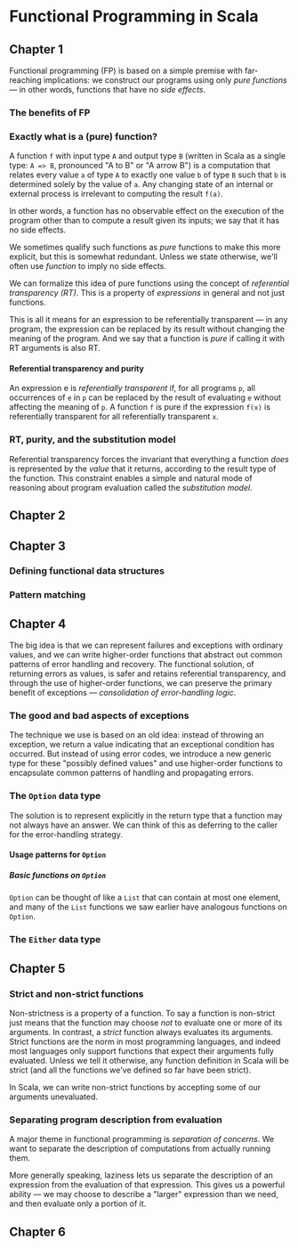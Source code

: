# Functional Programming in Scala

## Chapter 1

Functional programming (FP) is based on a simple premise with far-reaching implications: we construct our programs using only *pure functions* — in other words, functions that have no *side effects*.

### The benefits of FP

### Exactly what is a (pure) function?

A function `f` with input type `A` and output type `B` (written in Scala as a single type: `A => B`, pronounced "A to B" or "A arrow B") is a computation that relates every value `a` of type `A` to exactly one value `b` of type `B` such that `b` is determined solely by the value of `a`.
Any changing state of an internal or external process is irrelevant to computing the result `f(a)`.

In other words, a function has no observable effect on the execution of the program other than to compute a result given its inputs; we say that it has no side effects.

We sometimes qualify such functions as *pure* functions to make this more explicit, but this is somewhat redundant.
Unless we state otherwise, we'll often use *function* to imply no side effects.

We can formalize this idea of pure functions using the concept of *referential transparency (RT)*.
This is a property of *expressions* in general and not just functions.

This is all it means for an expression to be referentially transparent — in any program, the expression can be replaced by its result without changing the meaning of the program.
And we say that a function is *pure* if calling it with RT arguments is also RT.

#### Referential transparency and purity

An expression e is *referentially transparent* if, for all programs `p`, all occurrences of `e` in `p` can be replaced by the result of evaluating `e` without affecting the meaning of `p`.
A function `f` is pure if the expression `f(x)` is referentially transparent for all referentially transparent `x`.

### RT, purity, and the substitution model

Referential transparency forces the invariant that everything a function *does* is represented by the *value* that it returns, according to the result type of the function.
This constraint enables a simple and natural mode of reasoning about program evaluation called the *substitution model*.

## Chapter 2

## Chapter 3

### Defining functional data structures

### Pattern matching

## Chapter 4

The big idea is that we can represent failures and exceptions with ordinary values, and we can write higher-order functions that abstract out common patterns of error handling and recovery.
The functional solution, of returning errors as values, is safer and retains referential transparency, and through the use of higher-order functions, we can preserve the primary benefit of exceptions — *consolidation of error-handling logic*.

### The good and bad aspects of exceptions

The technique we use is based on an old idea: instead of throwing an exception, we return a value indicating that an exceptional condition has occurred.
But instead of using error codes, we introduce a new generic type for these "possibly defined values" and use higher-order functions to encapsulate common patterns of handling and propagating errors.

### The `Option` data type

The solution is to represent explicitly in the return type that a function may not always have an answer.
We can think of this as deferring to the caller for the error-handling strategy.

#### Usage patterns for `Option`

##### Basic functions on `Option`

`Option` can be thought of like a `List` that can contain at most one element, and many of the `List` functions we saw earlier have analogous functions on `Option`.

### The `Either` data type

## Chapter 5

### Strict and non-strict functions

Non-strictness is a property of a function.
To say a function is non-strict just means that the function may choose *not* to evaluate one or more of its arguments.
In contrast, a *strict* function always evaluates its arguments.
Strict functions are the norm in most programming languages, and indeed most languages only support functions that expect their arguments fully evaluated.
Unless we tell it otherwise, any function definition in Scala will be strict (and all the functions we've defined so far have been strict).

In Scala, we can write non-strict functions by accepting some of our arguments unevaluated.

### Separating program description from evaluation

A major theme in functional programming is *separation of concerns*.
We want to separate the description of computations from actually running them.

More generally speaking, laziness lets us separate the description of an expression from the evaluation of that expression.
This gives us a powerful ability — we may choose to describe a "larger" expression than we need, and then evaluate only a portion of it.

## Chapter 6
